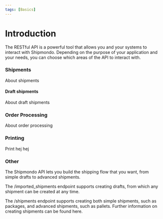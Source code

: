```yaml
---
tags: [Basics]
---
```


# Introduction

The RESTful API is a powerful tool that allows you and your systems to interact with Shipmondo.
Depending on the purpose of your application and your needs, you can choose which areas of the API to interact with.

### Shipments

About shipments

#### Draft shipments

About draft shipments

### Order Processing

About order processing

### Printing

Print hej hej

### Other

The Shipmondo API lets you build the shipping flow that you want, from simple drafts to advanced shipments.

The /imported_shipments endpoint supports creating drafts, from which any shipment can be created at any time.

The /shipments endpoint supports creating both simple shipments, such as packages, and advanced shipments, such as pallets. Further information on creating shipments can be found here.

